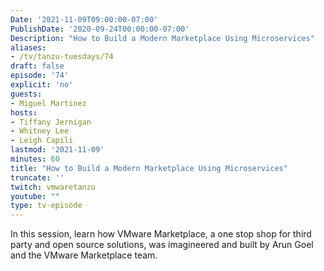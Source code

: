 ```yaml
---
Date: '2021-11-09T09:00:00-07:00'
PublishDate: '2020-09-24T00:00:00-07:00'
Description: "How to Build a Modern Marketplace Using Microservices"
aliases:
- /tv/tanzu-tuesdays/74
draft: false
episode: '74'
explicit: 'no'
guests:
- Miguel Martinez
hosts:
- Tiffany Jernigan
- Whitney Lee
- Leigh Capili
lastmod: '2021-11-09'
minutes: 60
title: "How to Build a Modern Marketplace Using Microservices"
truncate: ''
twitch: vmwaretanzu
youtube: ""
type: tv-episode
---
```


In this session, learn how VMware Marketplace, a one stop shop for third party and open source solutions, 
was imagineered and built by Arun Goel and the VMware Marketplace team.